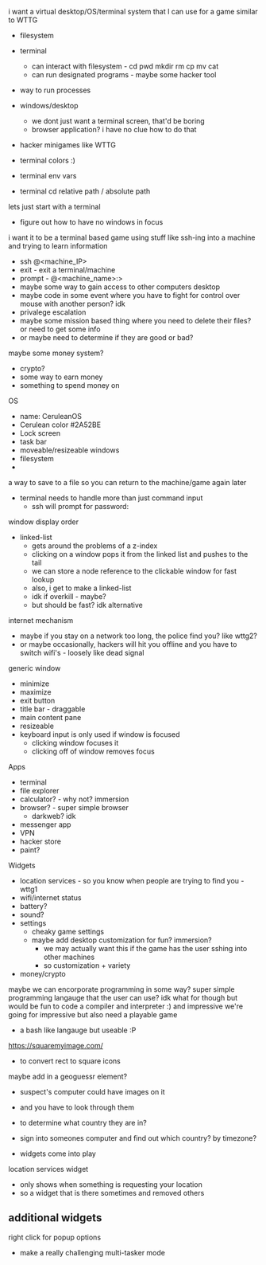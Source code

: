 

i want a virtual desktop/OS/terminal system that I can use for a game
similar to WTTG

- filesystem
- terminal
    - can interact with filesystem - cd pwd mkdir rm cp mv cat
    - can run designated programs - maybe some hacker tool
- way to run processes
- windows/desktop
    - we dont just want a terminal screen, that'd be boring
    - browser application? i have no clue how to do that
- hacker minigames like WTTG

- terminal colors :)
- terminal env vars
- terminal cd relative path / absolute path

lets just start with a terminal


- figure out how to have no windows in focus



i want it to be a terminal based game
using stuff like ssh-ing into a machine
and trying to learn information
- ssh <username>@<machine_IP>
- exit - exit a terminal/machine
- prompt - <username>@<machine_name>:<cwd>> 
- maybe some way to gain access to other computers desktop
- maybe code in some event where you have to fight for control over mouse with another person? idk
- privalege escalation
- maybe some mission based thing where you need to delete their files? or need to get some info
- or maybe need to determine if they are good or bad?

maybe some money system?
- crypto?
- some way to earn money
- something to spend money on

OS
- name: CeruleanOS 
- Cerulean color #2A52BE
- Lock screen
- task bar
- moveable/resizeable windows
- filesystem
- 

a way to save to a file so you can return to the machine/game again later

- terminal needs to handle more than just command input
    - ssh will prompt for password:


window display order
- linked-list
    - gets around the problems of a z-index
    - clicking on a window pops it from the linked list and pushes to the tail
    - we can store a node reference to the clickable window for fast lookup
    - also, i get to make a linked-list
    - idk if overkill - maybe?
    - but should be fast? idk alternative

internet mechanism
- maybe if you stay on a network too long, the police find you? like wttg2?
- or maybe occasionally, hackers will hit you offline and you have to switch wifi's - loosely like dead signal

generic window
- minimize
- maximize
- exit button
- title bar - draggable
- main content pane
- resizeable
- keyboard input is only used if window is focused
    - clicking window focuses it
    - clicking off of window removes focus

Apps
- terminal
- file explorer
- calculator? - why not? immersion
- browser? - super simple browser
    - darkweb? idk
- messenger app
- VPN
- hacker store
- paint?

Widgets
- location services - so you know when people are trying to find you - wttg1
- wifi/internet status
- battery?
- sound?
- settings 
    - cheaky game settings
    - maybe add desktop customization for fun? immersion?
        - we may actually want this if the game has the user sshing into other machines
        - so customization + variety
- money/crypto


maybe we can encorporate programming in some way?
super simple programming langauge that the user can use?
idk what for though but would be fun to code a compiler and interpreter :)
and impressive
we're going for impressive
but also need a playable game
- a bash like langauge but useable :P



https://squaremyimage.com/
- to convert rect to square icons

maybe add in a geoguessr element?
- suspect's computer could have images on it
- and you have to look through them
- to determine what country they are in?

- sign into someones computer and find out which country? by timezone?
- widgets come into play

location services widget
- only shows when something is requesting your location
- so a widget that is there sometimes and removed others

additional widgets
- 


right click for popup options

- make a really challenging multi-tasker mode
